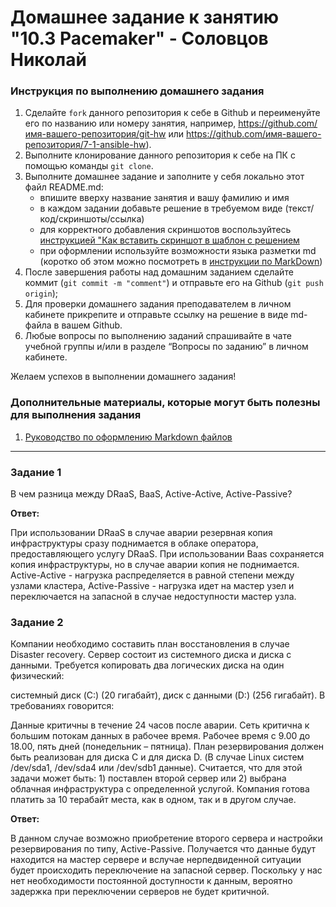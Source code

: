 # Домашнее задание к занятию "10.3 Pacemaker" - Соловцов Николай


### Инструкция по выполнению домашнего задания

   1. Сделайте `fork` данного репозитория к себе в Github и переименуйте его по названию или номеру занятия, например, https://github.com/имя-вашего-репозитория/git-hw или  https://github.com/имя-вашего-репозитория/7-1-ansible-hw).
   2. Выполните клонирование данного репозитория к себе на ПК с помощью команды `git clone`.
   3. Выполните домашнее задание и заполните у себя локально этот файл README.md:
      - впишите вверху название занятия и вашу фамилию и имя
      - в каждом задании добавьте решение в требуемом виде (текст/код/скриншоты/ссылка)
      - для корректного добавления скриншотов воспользуйтесь [инструкцией "Как вставить скриншот в шаблон с решением](https://github.com/netology-code/sys-pattern-homework/blob/main/screen-instruction.md)
      - при оформлении используйте возможности языка разметки md (коротко об этом можно посмотреть в [инструкции  по MarkDown](https://github.com/netology-code/sys-pattern-homework/blob/main/md-instruction.md))
   4. После завершения работы над домашним заданием сделайте коммит (`git commit -m "comment"`) и отправьте его на Github (`git push origin`);
   5. Для проверки домашнего задания преподавателем в личном кабинете прикрепите и отправьте ссылку на решение в виде md-файла в вашем Github.
   6. Любые вопросы по выполнению заданий спрашивайте в чате учебной группы и/или в разделе “Вопросы по заданию” в личном кабинете.
   
Желаем успехов в выполнении домашнего задания!
   
### Дополнительные материалы, которые могут быть полезны для выполнения задания

1. [Руководство по оформлению Markdown файлов](https://gist.github.com/Jekins/2bf2d0638163f1294637#Code)

---

### Задание 1

В чем разница между DRaaS, BaaS, Active-Active, Active-Passive?

**Ответ:**

При использовании DRaaS в случае аварии резервная копия инфраструктуры сразу поднимается в облаке оператора, предоставляющего услугу DRaaS. При использовании Baas сохраняется копия инфраструктуры,
но в случае аварии копия не поднимается. Active-Active - нагрузка распределяется в равной степени между узлами кластера, Active-Passive - нагрузка идет на мастер узел и переключается на запасной в случае
недоступности мастер узла.

### Задание 2

Компании необходимо составить план восстановления в случае Disaster recovery. Сервер состоит из системного диска и диска с данными. Требуется копировать два логических диска на один физический:

системный диск (C:) (20 гигабайт),
диск с данными (D:) (256 гигабайт).
В требованиях говорится:

Данные критичны в течение 24 часов после аварии.
Сеть критична к большим потокам данных в рабочее время.
Рабочее время с 9.00 до 18.00, пять дней (понедельник – пятница).
План резервирования должен быть реализован для диска C и для диска D. (В случае Linux систем /dev/sda1, /dev/sda4 или /dev/sdb1 данные).
Считается, что для этой задачи может быть: 1) поставлен второй сервер или 2) выбрана облачная инфраструктура с определенной услугой.
Компания готова платить за 10 терабайт места, как в одном, так и в другом случае.

**Ответ:**

В данном случае возможно приобретение второго сервера и настройки резервирования по типу, Active-Passive. Получается что данные будут находится на мастер сервере и вслучае нерпедвиденной ситуации
будет происходить переключение на запасной сервер. Поскольку у нас нет необходимости постоянной доступности к данным, вероятно задержка при переключении серверов не будет критичной.
